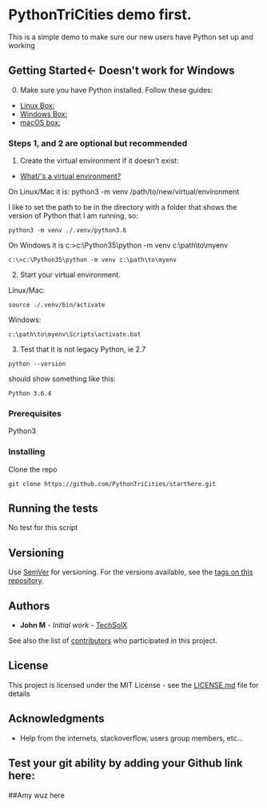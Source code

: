 # PythonTriCities demo first.

This is a simple demo to make sure our new users have Python set up and working

## Getting Started<- Doesn't work for Windows

0. Make sure you have Python installed.  Follow these guides:
  * [Linux Box:](https://docs.python.org/3/using/unix.html)
  * [Windows Box:](https://docs.python.org/3/using/windows.html)
  * [macOS box:](http://docs.python-guide.org/en/latest/starting/install3/osx/)

### Steps 1, and 2 are optional but recommended

1. Create the virtual environment if it doesn\'t exist:
  * [What/'s a virtual environment?](https://docs.python.org/3/library/venv.html)

On Linux/Mac it is: python3 -m venv /path/to/new/virtual/environment

I like to set the path to be in the directory with a folder that shows the  version of Python that I am running,
 so:

```
python3 -m venv ./.venv/python3.6
```
On Windows it is c:\>c:\Python35\python -m venv c:\path\to\myenv


```
c:\>c:\Python35\python -m venv c:\path\to\myenv
```

2. Start your virtual environment.

Linux/Mac:

```
source ./.venv/bin/activate
```

Windows:

```
c:\path\to\myenv\Scripts\activate.bat
```

3. Test that it is not legacy Python, ie 2.7

```
python --version
```

should show something like this:
```
Python 3.6.4
```

### Prerequisites

Python3

### Installing

Clone the repo 

```
git clone https://github.com/PythonTriCities/starthere.git
```

## Running the tests

No test for this script

## Versioning

Use [SemVer](http://semver.org/) for versioning. For the versions available, see the [tags on this repository](https://github.com/PythonTriCities/starthere.git/tags).

## Authors

* **John M** - *Initial work* - [TechSolX](https://github.com/techsolx)

See also the list of [contributors](https://github.com/PythonTriCities/starthere/graphs/contributors) who participated in this project.

## License

This project is licensed under the MIT License - see the [LICENSE.md](LICENSE.md) file for details

## Acknowledgments

* Help from the internets, stackoverflow, users group members, etc...

## Test your git ability by adding your Github link here:
##Amy wuz here

